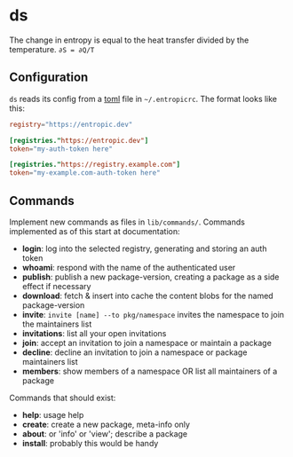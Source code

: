 # ds

The change in entropy is equal to the heat transfer divided by the temperature. `∂S = ∂Q/T`

## Configuration

`ds` reads its config from a [toml](https://github.com/toml-lang/toml) file in `~/.entropicrc`. The format looks like this:

```toml
registry="https://entropic.dev"

[registries."https://entropic.dev"]
token="my-auth-token here"

[registries."https://registry.example.com"]
token="my-example.com-auth-token here"
```

## Commands

Implement new commands as files in `lib/commands/`. Commands implemented as of this start at documentation:

* __login__: log into the selected registry, generating and storing an auth token
* __whoami__: respond with the name of the authenticated user
* __publish__: publish a new package-version, creating a package as a side effect if necessary
* __download__: fetch & insert into cache the content blobs for the named package-version
* __invite__: `invite [name] --to pkg/namespace` invites the namespace to join the maintainers list
* __invitations__: list all your open invitations
* __join__: accept an invitation to join a namespace or maintain a package
* __decline__: decline an invitation to join a namespace or package maintainers list
* __members__: show members of a namespace OR list all maintainers of a package

Commands that should exist:

* __help__: usage help
* __create__: create a new package, meta-info only
* __about__: or 'info' or 'view'; describe a package
* __install__: probably this would be handy
